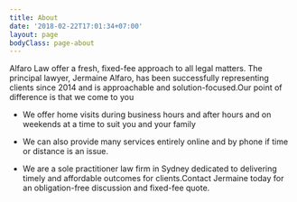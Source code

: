 ```yaml
---
title: About
date: '2018-02-22T17:01:34+07:00'
layout: page
bodyClass: page-about
---
```

Alfaro Law offer a fresh, fixed-fee approach to all legal matters. The principal lawyer, Jermaine Alfaro, has been successfully representing clients since 2014 and is approachable and solution-focused.​Our point of difference is that we come to you

*   We offer home visits during business hours and after hours and on weekends at a time to suit you and your family

*   We can also provide many services entirely online and by phone if time or distance is an issue.

*   We are a sole practitioner law firm in Sydney dedicated to delivering timely and affordable outcomes for clients.​Contact Jermaine today for an obligation-free discussion and fixed-fee quote.
